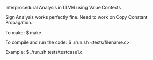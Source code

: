 Interprocedural Analysis in LLVM using Value Contexts

Sign Analysis works perfectly fine.
Need to work on Copy Constant Propagation.

To make:
$ make

To compile and run the code:
$ ./run.sh <tests/filename.c>

Example:
$ ./run.sh tests/testcase1.c
